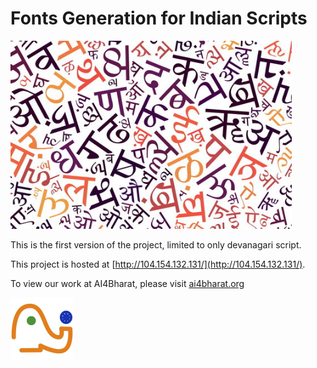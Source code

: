 # Fonts Generation for Indian Scripts

<img src = "https://raw.githubusercontent.com/AI4Bharat/Fonts-for-Indian-Scripts/main/docs/Images/free-hindi-font-converter.jpg" width = 450>

This is the first version of the project, limited to only devanagari script.

This project is hosted at [http://104.154.132.131/](http://104.154.132.131/).

To view our work at AI4Bharat, please visit [ai4bharat.org](ai4bharat.org)

<img src="https://raw.githubusercontent.com/AI4Bharat/Fonts-for-Indian-Scripts/main/docs/Images/69502895.jpeg" width = 100>
